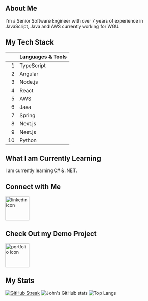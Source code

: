 ## About Me
I'm a Senior Software Engineer with over 7 years of experience in JavaScript, Java and AWS currently working for WGU.

## My Tech Stack
| | Languages & Tools |
|-----:|---------------|
|     1|TypeScript|
|     2|Angular|
|     3|Node.js|
|     4|React|
|     5|AWS|
|     6|Java|
|     7|Spring|
|     8|Next.js|
|     9|Nest.js|
|     10|Python|

## What I am Currently Learning
I am currently learning C# & .NET.

## Connect with Me
<a href="https://www.linkedin.com/in/woodjohn185/" rel="social"><img src="https://upload.wikimedia.org/wikipedia/commons/thumb/8/81/LinkedIn_icon.svg/1024px-LinkedIn_icon.svg.png" alt="linkedin icon" width="75"></a>

## Check Out my Demo Project
<a href="https://banjojammer.com/" rel="portfolio"><img src="https://i.imgur.com/5Fq6Sli.png" alt="portfolio icon" width="75"></a>

## My Stats
[![GitHub Streak](https://github-readme-streak-stats.herokuapp.com?user=johnrobertwood&card_width=495)](https://git.io/streak-stats)
![John's GitHub stats](https://github-readme-stats.vercel.app/api?username=johnrobertwood&show_icons=true&theme=transparent)
![Top Langs](https://github-readme-stats.vercel.app/api/top-langs/?username=johnrobertwood&layout=compact)
